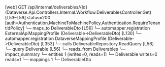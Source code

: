 [web] GET /api/internal/deliverables/{id}  (Dataverse.Api.Controllers.Internal.Workflow.DeliverablesController.Get)  [L53–L59] status=200 [auth=Authentication.MachineToMachinePolicy,Authentication.RequireTenantIdPolicy]
  └─ maps_to DeliverableDto [L56]
    └─ automapper.registration ExternalApiMappingProfile (Deliverable->DeliverableDto) [L130]
    └─ automapper.registration DataverseMappingProfile (Deliverable->DeliverableDto) [L353]
  └─ calls DeliverableRepository.ReadQuery [L56]
  └─ query Deliverable [L56]
    └─ reads_from Deliverables
  └─ impact_summary
    └─ entities 1 (writes=0, reads=1)
      └─ Deliverable writes=0 reads=1
    └─ mappings 1
      └─ DeliverableDto

